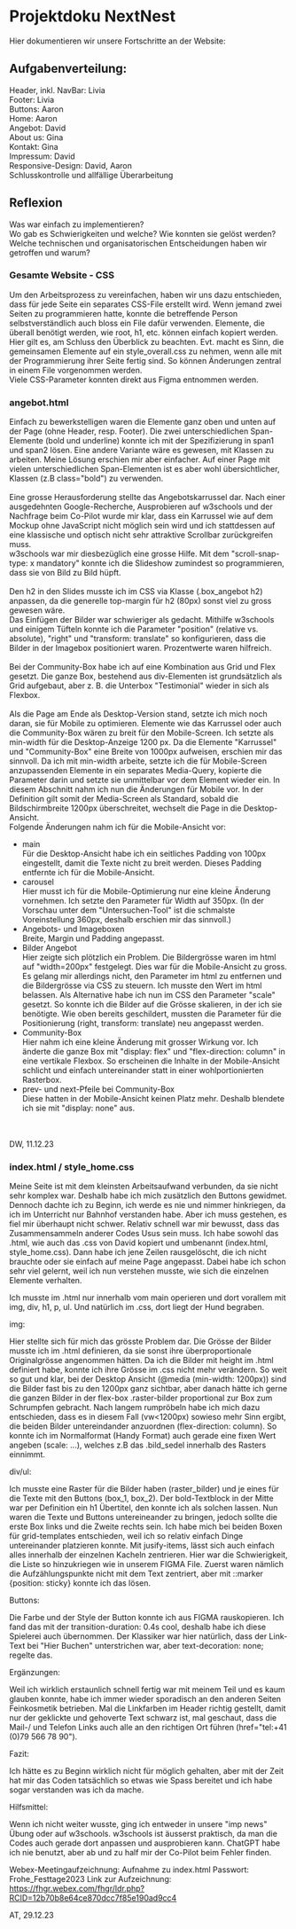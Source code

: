 # Projektdoku NextNest

Hier dokumentieren wir unsere Fortschritte an der Website:

## Aufgabenverteilung:

Header, inkl. NavBar: Livia<br>
Footer: Livia <br>
Buttons: Aaron <br>
Home: Aaron <br>
Angebot: David <br>
About us: Gina <br>
Kontakt: Gina <br>
Impressum: David <br>
Responsive-Design: David, Aaron <br>
Schlusskontrolle und allfällige Überarbeitung <br>

## Reflexion

Was war einfach zu implementieren?<br>
Wo gab es Schwierigkeiten und welche? Wie konnten sie gelöst werden?<br>
Welche technischen und organisatorischen Entscheidungen haben wir getroffen und warum?<br>

### Gesamte Website - CSS

Um den Arbeitsprozess zu vereinfachen, haben wir uns dazu entschieden, dass für jede Seite ein separates CSS-File erstellt wird.
Wenn jemand zwei Seiten zu programmieren hatte, konnte die betreffende Person selbstverständlich auch bloss ein File dafür verwenden.
Elemente, die überall benötigt werden, wie root, h1, etc. können einfach kopiert werden. Hier gilt es, am Schluss den Überblick zu beachten.
Evt. macht es Sinn, die gemeinsamen Elemente auf ein style_overall.css zu nehmen, wenn alle mit der Programmierung ihrer Seite fertig sind.
So können Änderungen zentral in einem File vorgenommen werden.<br>
Viele CSS-Parameter konnten direkt aus Figma entnommen werden.

### angebot.html

Einfach zu bewerkstelligen waren die Elemente ganz oben und unten auf der Page (ohne Header, resp. Footer). Die zwei unterschiedlichen Span-Elemente (bold und underline) konnte ich mit der Spezifizierung in span1 und span2 lösen. Eine andere Variante wäre es gewesen, mit Klassen zu arbeiten. Meine Lösung erschien mir aber einfacher. Auf einer Page mit vielen unterschiedlichen Span-Elementen ist es aber wohl übersichtlicher, Klassen (z.B class="bold") zu verwenden.
<br><br>
Eine grosse Herausforderung stellte das Angebotskarrussel dar. Nach einer ausgedehnten Google-Recherche, Ausprobieren auf w3schools und der Nachfrage beim Co-Pilot wurde mir klar, dass ein Karrussel wie auf dem Mockup ohne JavaScript nicht möglich sein wird und ich stattdessen auf eine klassische und optisch nicht sehr attraktive Scrollbar zurückgreifen muss.<br>
w3schools war mir diesbezüglich eine grosse Hilfe. Mit dem "scroll-snap-type: x mandatory" konnte ich die Slideshow zumindest so programmieren, dass sie von Bild zu Bild hüpft.
<br><br>
Den h2 in den Slides musste ich im CSS via Klasse (.box_angebot h2) anpassen, da die generelle top-margin für h2 (80px) sonst viel zu gross gewesen wäre.<br>
Das Einfügen der Bilder war schwieriger als gedacht. Mithilfe w3schools und einigem Tüfteln konnte ich die Parameter "position" (relative vs. absolute), "right" und "transform: translate" so konfigurieren, dass die Bilder in der Imagebox positioniert waren. Prozentwerte waren hilfreich.
<br><br>
Bei der Community-Box habe ich auf eine Kombination aus Grid und Flex gesetzt. Die ganze Box, bestehend aus div-Elementen ist grundsätzlich als Grid aufgebaut, aber z. B. die Unterbox "Testimonial" wieder in sich als Flexbox.
<br><br>
Als die Page am Ende als Desktop-Version stand, setzte ich mich noch daran, sie für Mobile zu optimieren. Elemente wie das Karrussel oder auch die Community-Box wären zu breit für den Mobile-Screen. Ich setzte als min-width für die Desktop-Anzeige 1200 px. Da die Elemente "Karrussel" und "Community-Box" eine Breite von 1000px aufweisen, erschien mir das sinnvoll. Da ich mit min-width arbeite, setzte ich die für Mobile-Screen anzupassenden Elemente in ein separates Media-Query, kopierte die Parameter darin und setzte sie unmittelbar vor dem Element wieder ein. In diesem Abschnitt nahm ich nun die Änderungen für Mobile vor. In der Definition gilt somit der Media-Screen als Standard, sobald die Bildschirmbreite 1200px überschreitet, wechselt die Page in die Desktop-Ansicht.<br> Folgende Änderungen nahm ich für die Mobile-Ansicht vor:
<ul>
    <li>main<br>
    Für die Desktop-Ansicht habe ich ein seitliches Padding von 100px eingestellt, damit die Texte nicht zu breit werden. Dieses Padding entfernte ich für die Mobile-Ansicht.</li>
    <li>carousel<br>
    Hier musst ich für die Mobile-Optimierung nur eine kleine Änderung vornehmen. Ich setzte den Parameter für Width auf 350px. (In der Vorschau unter dem "Untersuchen-Tool" ist die schmalste Voreinstellung 360px, deshalb erschien mir das sinnvoll.)</li>
    <li>Angebots- und Imageboxen<br>
    Breite, Margin und Padding angepasst.</li>
    <li>Bilder Angebot<br>
    Hier zeigte sich plötzlich ein Problem. Die Bildergrösse waren im html auf "width=200px" festgelegt. Dies war für die Mobile-Ansicht zu gross. Es gelang mir allerdings nicht, den Parameter im html zu entfernen und die Bildergrösse via CSS zu steuern. Ich musste den Wert im html belassen. Als Alternative habe ich nun im CSS den Parameter "scale" gesetzt. So konnte ich die Bilder auf die Grösse skalieren, in der ich sie benötigte. Wie oben bereits geschildert, mussten die Parameter für die Positionierung (right, transform: translate) neu angepasst werden.<br>
    <li>Community-Box<br>
    Hier nahm ich eine kleine Änderung mit grosser Wirkung vor. Ich änderte die ganze Box mit "display: flex" und "flex-direction: column" in eine vertikale Flexbox. So erscheinen die Inhalte in der Mobile-Ansicht schlicht und einfach untereinander statt in einer wohlportionierten Rasterbox.</li>
    <li>prev- und next-Pfeile bei Community-Box<br>
    Diese hatten in der Mobile-Ansicht keinen Platz mehr. Deshalb blendete ich sie mit "display: none" aus.</li>
    <br><br>
</ul>
DW, 11.12.23


### index.html / style_home.css

Meine Seite ist mit dem kleinsten Arbeitsaufwand verbunden, da sie nicht sehr komplex war.
Deshalb habe ich mich zusätzlich den Buttons gewidmet.
Dennoch dachte ich zu Beginn, ich werde es nie und nimmer hinkriegen, da ich im Unterricht nur Bahnhof verstanden habe.
Aber ich muss gestehen, es fiel mir überhaupt nicht schwer.
Relativ schnell war mir bewusst, dass das Zusammensammeln anderer Codes Usus sein muss.
Ich habe sowohl das .html, wie auch das .css von David kopiert und umbenannt (index.html, style_home.css).
Dann habe ich jene Zeilen rausgelöscht, die ich nicht brauchte oder sie einfach auf meine Page angepasst.
Dabei habe ich schon sehr viel gelernt, weil ich nun verstehen musste, wie sich die einzelnen Elemente verhalten.

Ich musste im .html nur innerhalb vom main operieren und dort vorallem mit img, div, h1, p, ul.
Und natürlich im .css, dort liegt der Hund begraben.

img:

Hier stellte sich für mich das grösste Problem dar.
Die Grösse der Bilder musste ich im .html definieren, da sie sonst ihre überproportionale Originalgrösse angenommen hätten.
Da ich die Bilder mit height im .html definiert habe, konnte ich ihre Grösse im .css nicht mehr verändern.
So weit so gut und klar, bei der Desktop Ansicht (@media (min-width: 1200px)) sind die Bilder fast bis zu den 1200px ganz sichtbar,
aber danach hätte ich gerne die ganzen Bilder in der flex-box .raster-bilder proportional zur Box zum Schrumpfen gebracht.
Nach langem rumpröbeln habe ich mich dazu entschieden, dass es in diesem Fall (vw<1200px) sowieso mehr Sinn ergibt, die beiden Bilder untereindander anzuordnen (flex-direction: column). So konnte ich im Normalformat (Handy Format) auch gerade eine fixen Wert angeben (scale: ...), welches z.B das .bild_sedel innerhalb des Rasters einnimmt.

div/ul:

Ich musste eine Raster für die Bilder haben (raster_bilder) und je eines für die Texte mit den Buttons (box_1, box_2).
Der bold-Textblock in der Mitte war per Definition ein h1 Übertitel, den konnte ich als solchen lassen.
Nun waren die Texte und Buttons untereineander zu bringen, jedoch sollte die erste Box links und die Zweite rechts sein.
Ich habe mich bei beiden Boxen für grid-templates entschieden, weil ich so relativ einfach Dinge untereinander platzieren konnte.
Mit jusify-items, lässt sich auch einfach alles innerhalb der einzelnen Kacheln zentrieren.
Hier war die Schwierigkeit, die Liste so hinzukriegen wie in unserem FIGMA File.
Zuerst waren nämlich die Aufzählungspunkte nicht mit dem Text zentriert, aber mit ::marker {position: sticky} konnte ich das lösen.

Buttons:

Die Farbe und der Style der Button konnte ich aus FIGMA rauskopieren.
Ich fand das mit der transition-duration: 0.4s cool, deshalb habe ich diese Spielerei auch übernommen.
Der Klassiker war hier natürlich, dass der Link-Text bei "Hier Buchen" unterstrichen war, aber text-decoration: none; regelte das.

Ergänzungen:

Weil ich wirklich erstaunlich schnell fertig war mit meinem Teil und es kaum glauben konnte,
habe ich immer wieder sporadisch an den anderen Seiten Feinkosmetik betrieben.
Mal die Linkfarben im Header richtig gestellt, damit nur der geklickte und gehoverte Text schwarz ist,
mal geschaut, dass die Mail-/ und Telefon Links auch alle an den richtigen Ort führen (href="tel:+41 (0)79 566 78 90").

Fazit:

Ich hätte es zu Beginn wirklich nicht für möglich gehalten, aber mit der Zeit hat mir das Coden tatsächlich so etwas wie Spass bereitet und ich habe sogar verstanden was ich da mache.

Hilfsmittel:

Wenn ich nicht weiter wusste, ging ich entweder in unsere "imp news" Übung oder auf w3schools.
w3schools ist äusserst praktisch, da man die Codes auch gerade dort anpassen und ausprobieren kann.
ChatGPT habe ich nie benutzt, aber ab und zu half mir der Co-Pilot beim Fehler finden.

Webex-Meetingaufzeichnung: Aufnahme zu index.html 
Passwort: Frohe_Festtage2023
Link zur Aufzeichnung: https://fhgr.webex.com/fhgr/ldr.php?RCID=12b70b8e64ce870dcc7f85e190ad9cc4

AT, 29.12.23








